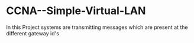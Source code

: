 # CCNA--Simple-Virtual-LAN
In this Project systems are transmitting messages which are present at the different gateway id's
